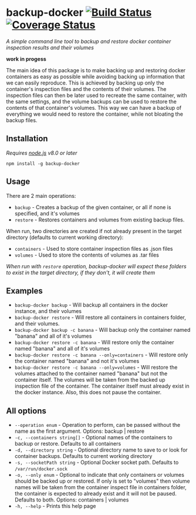 # backup-docker [![Build Status](https://travis-ci.org/tlaanemaa/backup-docker.svg?branch=master)](https://travis-ci.org/tlaanemaa/backup-docker) [![Coverage Status](https://coveralls.io/repos/github/tlaanemaa/backup-docker/badge.svg)](https://coveralls.io/github/tlaanemaa/backup-docker)
_A simple command line tool to backup and restore docker container inspection results and their volumes_

**work in progess**

The main idea of this package is to make backing up and restoring docker containers as easy as possible while avoiding backing up information that we can easily reproduce. This is achieved by backing up only the container's inspection files and the contents of their volumes. The inspection files can then be later used to recreate the same container, with the same settings, and the volume backups can be used to restore the contents of that container's volumes. This way we can have a backup of everything we would need to restore the container, while not bloating the backup files.

## Installation
_Requires [node.js](https://nodejs.org/en/download/) v8.0 or later_
```
npm install -g backup-docker
```

## Usage
There are 2 main operations:
- `backup` - Creates a backup of the given container, or all if none is specified, and it's volumes
- `restore` - Restores containers and volumes from existing backup files. 

When run, two directories are created if not already present in the target directory (defaults to current working directory):
- `containers` - Used to store container inspection files as .json files
- `volumes` - Used to store the contents of volumes as .tar files

_When run with `restore` operation, backup-docker will expect these folders to exist in the target directory, if they don't, it will create them_

## Examples
- `backup-docker backup` - Will backup all containers in the docker instance, and their volumes
- `backup-docker restore` - Will restore all containers in containers folder, and their volumes.
- `backup-docker backup -c banana` - Will backup only the container named "banana" and all of it's volumes
- `backup-docker restore -c banana` - Will restore only the container named "banana" and all of it's volumes
- `backup-docker restore -c banana --only=containers` - Will restore only the container named "banana" and not it's volumes
- `backup-docker restore -c banana --only=volumes` - Will restore the volumes attached to the container named "banana" but not the container itself. The volumes will be taken from the backed up inspection file of the container. The container itself must already exist in the docker instance. Also, this does not pause the container.

## All options
- `--operation enum` - Operation to perform, can be passed without the name as the first argument. Options: backup | restore
- `-c, --containers string[]` - Optional names of the containers to backup or restore. Defaults to all containers
- `-d, --directory string` - Optional directory name to save to or look for container backups. Defaults to current working directory
- `-s, --socketPath string` - Optional Docker socket path. Defaults to `/var/run/docker.sock`
- `-o, --only enum` - Optional to indicate that only containers or volumes should be backed up or restored. If only is set to "volumes" then volume names will be taken from the container inspect file in containers folder, the container is expected to already exist and it will not be paused. Defaults to both. Options: containers | volumes
- `-h, --help` - Prints this help page
